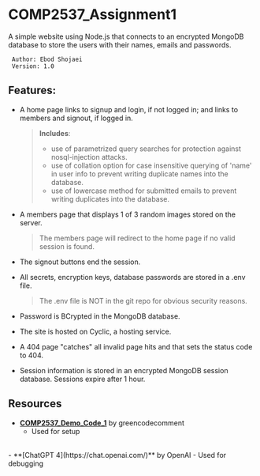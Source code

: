 # COMP2537_Assignment1

A simple website using Node.js that connects to an encrypted MongoDB database to store the users with their names, emails and passwords.

	 Author: Ebod Shojaei
	 Version: 1.0


## Features:

- A home page links to signup and login, if not logged in; and links to members and signout, if logged in.
	>  **Includes**:
	> - use of parametrized query searches for protection against nosql-injection attacks.
	> - use of collation option for case insensitive querying of 'name' in user info to prevent writing duplicate names into the database.
	> - use of lowercase method for submitted emails to prevent writing duplicates into the database.

- A members page that displays 1 of 3 random images stored on the server.
	> The members page will redirect to the home page if no valid session is found.

- The signout buttons end the session.

- All secrets, encryption keys, database passwords are stored in a .env file.
	> The .env file is NOT in the git repo for obvious security reasons.

- Password is BCrypted in the MongoDB database.

- The site is hosted on Cyclic, a hosting service.

- A 404 page "catches" all invalid page hits and that sets the status code to 404.

- Session information is stored in an encrypted MongoDB session database. Sessions expire after 1 hour.


## Resources
- **[COMP2537_Demo_Code_1](https://github.com/greencodecomments/COMP2537_Demo_Code_1)** by greencodecomment
	- Used for setup
<br>
- **[ChatGPT 4](https://chat.openai.com/)** by OpenAI
	- Used for debugging
